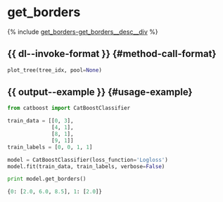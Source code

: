 # get_borders

{% include [get_borders-get_borders__desc__div](../_includes/work_src/reusage-python/get_borders__desc__div.md) %}


## {{ dl--invoke-format }} {#method-call-format}

```python
plot_tree(tree_idx, pool=None)
```

## {{ output--example }} {#usage-example}

```python
from catboost import CatBoostClassifier

train_data = [[0, 3],
              [4, 1],
              [8, 1],
              [9, 1]]
train_labels = [0, 0, 1, 1]

model = CatBoostClassifier(loss_function='Logloss')
model.fit(train_data, train_labels, verbose=False)

print model.get_borders()

```

```python
{0: [2.0, 6.0, 8.5], 1: [2.0]}
```

